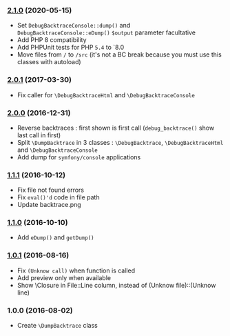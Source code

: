 ### [2.1.0](../../compare/2.0.1...2.1.0) (2020-05-15)

- Set `DebugBacktraceConsole::dump()` and `DebugBacktraceConsole::eDump()` `$output` parameter facultative
- Add PHP 8 compatibility
- Add PHPUnit tests for PHP `5.4` to `8.0
- Move files from `/` to `/src` (it's not a BC break because you must use this classes with autoload)

### [2.0.1](../../compare/2.0.0...2.0.1) (2017-03-30)

- Fix caller for `\DebugBacktraceHtml` and `\DebugBacktraceConsole`

### [2.0.0](../../compare/1.1.1...2.0.0) (2016-12-31)

- Reverse backtraces : first shown is first call (`debug_backtrace()` show last call in first)
- Split `\DumpBacktrace` in 3 classes : `\DebugBacktrace`, `\DebugBacktraceHtml` and `\DebugBacktraceConsole`
- Add dump for `symfony/console` applications

### [1.1.1](../../compare/1.1.0...1.1.1) (2016-10-12)

- Fix file not found errors
- Fix `eval()'d` code in file path
- Update backtrace.png

### [1.1.0](../../compare/1.0.1...1.1.0) (2016-10-10)

- Add `eDump()` and `getDump()`

### [1.0.1](../../compare/1.0.0...1.0.1) (2016-08-16)

- Fix `(Unknow call)` when function is called
- Add preview only when available
- Show \Closure in File::Line column, instead of (Unknow file)::(Unknow line)

### 1.0.0 (2016-08-02)

- Create `\DumpBacktrace` class
